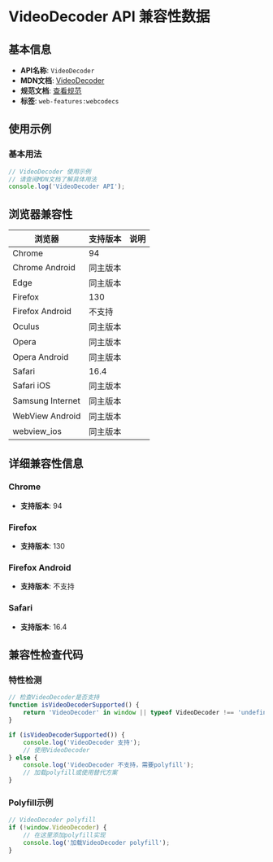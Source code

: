 # VideoDecoder API 兼容性数据

## 基本信息

- **API名称**: `VideoDecoder`
- **MDN文档**: [VideoDecoder](https://developer.mozilla.org/docs/Web/API/VideoDecoder)
- **规范文档**: [查看规范](https://w3c.github.io/webcodecs/#videodecoder-interface)
- **标签**: `web-features:webcodecs`

## 使用示例

### 基本用法

```javascript
// VideoDecoder 使用示例
// 请查阅MDN文档了解具体用法
console.log('VideoDecoder API');
```

## 浏览器兼容性

| 浏览器 | 支持版本 | 说明 |
|--------|----------|------|
| Chrome | 94 |  |
| Chrome Android | 同主版本 |  |
| Edge | 同主版本 |  |
| Firefox | 130 |  |
| Firefox Android | 不支持 |  |
| Oculus | 同主版本 |  |
| Opera | 同主版本 |  |
| Opera Android | 同主版本 |  |
| Safari | 16.4 |  |
| Safari iOS | 同主版本 |  |
| Samsung Internet | 同主版本 |  |
| WebView Android | 同主版本 |  |
| webview_ios | 同主版本 |  |

## 详细兼容性信息

### Chrome

- **支持版本**: 94

### Firefox

- **支持版本**: 130

### Firefox Android

- **支持版本**: 不支持

### Safari

- **支持版本**: 16.4

## 兼容性检查代码

### 特性检测

```javascript
// 检查VideoDecoder是否支持
function isVideoDecoderSupported() {
    return 'VideoDecoder' in window || typeof VideoDecoder !== 'undefined';
}

if (isVideoDecoderSupported()) {
    console.log('VideoDecoder 支持');
    // 使用VideoDecoder
} else {
    console.log('VideoDecoder 不支持，需要polyfill');
    // 加载polyfill或使用替代方案
}
```

### Polyfill示例

```javascript
// VideoDecoder polyfill
if (!window.VideoDecoder) {
    // 在这里添加polyfill实现
    console.log('加载VideoDecoder polyfill');
}
```

